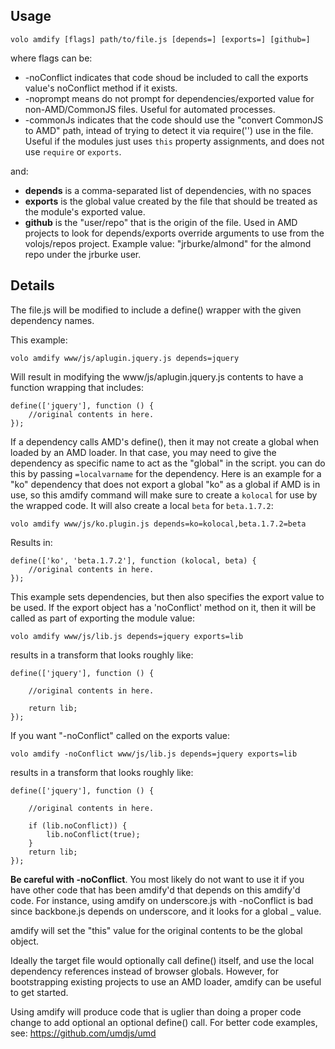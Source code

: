 ## Usage

    volo amdify [flags] path/to/file.js [depends=] [exports=] [github=]

where flags can be:

* -noConflict indicates that code shoud be included to call the exports
  value's noConflict method if it exists.
* -noprompt means do not prompt for dependencies/exported value for
  non-AMD/CommonJS files. Useful for automated processes.
* -commonJs indicates that the code should use the "convert CommonJS to AMD"
  path, intead of trying to detect it via require('') use in the file. Useful
  if the modules just uses `this` property assignments, and does not use
  `require` or `exports`.

and:

* **depends** is a comma-separated list of dependencies, with no spaces
* **exports** is the global value created by the file that should be treated as
  the module's exported value.
* **github** is the "user/repo" that is the origin of the file. Used in AMD
projects to look for depends/exports override arguments to use from the
volojs/repos project. Example value: "jrburke/almond" for the almond repo
under the jrburke user.

## Details

The file.js will be modified to include a define() wrapper with the given
dependency names.

This example:

    volo amdify www/js/aplugin.jquery.js depends=jquery

Will result in modifying the www/js/aplugin.jquery.js contents to have a
function wrapping that includes:

    define(['jquery'], function () {
        //original contents in here.
    });

If a dependency calls AMD's define(), then it may not create a global when
loaded by an AMD loader. In that case, you may need to give the dependency
as specific name to act as the "global" in the script. you can do this by
passing `=localvarname` for the dependency. Here is an example for a "ko"
dependency that does not export a global "ko" as a global if AMD is in use,
so this amdify command will make sure to create a `kolocal` for use by
the wrapped code. It will also create a local `beta` for `beta.1.7.2`:

    volo amdify www/js/ko.plugin.js depends=ko=kolocal,beta.1.7.2=beta

Results in:

    define(['ko', 'beta.1.7.2'], function (kolocal, beta) {
        //original contents in here.
    });

This example sets dependencies, but then also specifies the export value to
be used. If the export object has a 'noConflict' method on it, then it will
be called as part of exporting the module value:

    volo amdify www/js/lib.js depends=jquery exports=lib

results in a transform that looks roughly like:

    define(['jquery'], function () {

        //original contents in here.

        return lib;
    });

If you want "-noConflict" called on the exports value:

    volo amdify -noConflict www/js/lib.js depends=jquery exports=lib

results in a transform that looks roughly like:

    define(['jquery'], function () {

        //original contents in here.

        if (lib.noConflict)) {
            lib.noConflict(true);
        }
        return lib;
    });

**Be careful with -noConflict**. You most likely do not want to use it if
you have other code that has been amdify'd that depends on this amdify'd code.
For instance, using amdify on underscore.js with -noConflict is bad since
backbone.js depends on underscore, and it looks for a global _ value.

amdify will set the "this" value for the original contents to be the global
object.

Ideally the target file would optionally call define() itself, and use
the local dependency references instead of browser globals. However, for
bootstrapping existing projects to use an AMD loader, amdify can be useful to
get started.

Using amdify will produce code that is uglier than doing a proper code change
to add optional an optional define() call. For better code examples, see:
https://github.com/umdjs/umd
